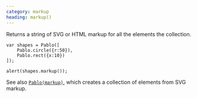 ```yaml
---
category: markup
heading: markup()
---
```


Returns a string of SVG or HTML markup for all the elements the collection.

    var shapes = Pablo([
        Pablo.circle({r:50}),
        Pablo.rect({x:10})
    ]);

    alert(shapes.markup());


See also [`Pablo(markup)`](/api/Pablo/#Pablo-markup-attributes), which creates a collection of elements from SVG markup.
